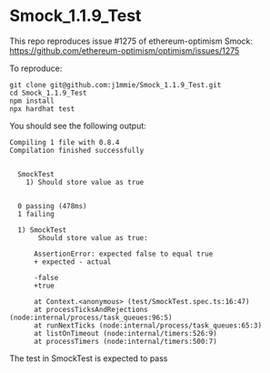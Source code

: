 # Smock_1.1.9_Test

This repo reproduces issue #1275 of ethereum-optimism Smock: https://github.com/ethereum-optimism/optimism/issues/1275

To reproduce:

```
git clone git@github.com:j1mmie/Smock_1.1.9_Test.git
cd Smock_1.1.9_Test
npm install
npx hardhat test
```

You should see the following output:

```
Compiling 1 file with 0.8.4
Compilation finished successfully


  SmockTest
    1) Should store value as true


  0 passing (478ms)
  1 failing

  1) SmockTest
       Should store value as true:

      AssertionError: expected false to equal true
      + expected - actual

      -false
      +true
      
      at Context.<anonymous> (test/SmockTest.spec.ts:16:47)
      at processTicksAndRejections (node:internal/process/task_queues:96:5)
      at runNextTicks (node:internal/process/task_queues:65:3)
      at listOnTimeout (node:internal/timers:526:9)
      at processTimers (node:internal/timers:500:7)

```

The test in SmockTest is expected to pass
